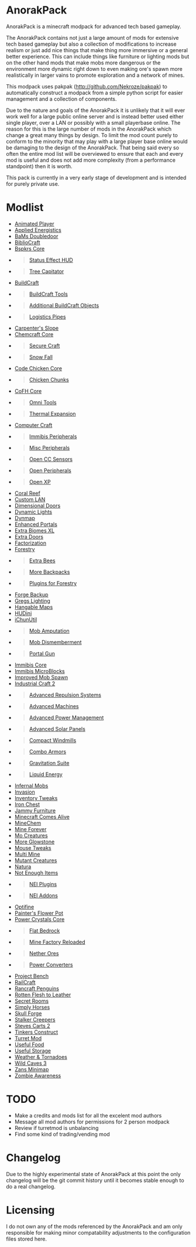 AnorakPack
==========

AnorakPack is a minecraft modpack for advanced tech based gameplay.

The AnorakPack contains not just a large amount of mods for extensive tech based gameplay but also a collection of modifications to increase realism or just add nice things that make thing more immersive or a general better experience. This can include things like furniture or lighting mods but on the other hand mods that make mobs more dangerous or the environment more dynamic right down to even making ore's spawn more realistically in larger vains to promote exploration and a network of mines.

This modpack uses pakpak (http://github.com/Nekroze/pakpak) to automatically construct a modpack from a simple python script for easier management and a collection of components.

Due to the nature and goals of the AnorakPack it is unlikely that it will ever work well for a large public online server and is instead better used either single player, over a LAN or possibly with a small playerbase online. The reason for this is the large number of mods in the AnorakPack which change a great many things by design. To limit the mod count purely to conform to the minority that may play with a large player base online would be damaging to the design of the AnorakPack. That being said every so often the entire mod list will be overviewed to ensure that each and every mod is useful and does not add more complexity (from a performance standpoint) then it is worth.

This pack is currently in a very early stage of development and is intended for purely private use.

Modlist
=======

 - [Animated Player](http://www.minecraftforum.net/topic/1768057-152aesthetic-animated-player-fully-pixelized-hats-v120/)
 - [Applied Energistics](http://www.minecraftforum.net/topic/1625015-152-applied-energistics-rv-10-n-stacking-the-unstackable/)
 - [BaMs Doubledoor](http://www.minecraftforum.net/topic/818831-152-bams-mods-now-also-for-147/)
 - [BiblioCraft](http://www.minecraftforum.net/topic/1680480-15xforgesmp-bibliocraft-v123-bookcases-armor-stands-shelves-printing-presses-redstone-books-and-more-updated-05152013/)
 - [Bspkrs Core](http://www.minecraftforum.net/topic/1009577-152-daftpvfs-mods-treecapitator-ingameinfo-crystalwing-startinginv-floatingruins/)
 * >	[Status Effect HUD](http://www.minecraftforum.net/topic/1009577-152-daftpvfs-mods-treecapitator-ingameinfo-crystalwing-startinginv-floatingruins/)
 * >	[Tree Capitator](http://www.minecraftforum.net/topic/1009577-152-daftpvfs-mods-treecapitator-ingameinfo-crystalwing-startinginv-floatingruins/)
 - [BuildCraft](http://www.mod-buildcraft.com/)
 * >	[BuildCraft Tools](http://www.minecraftforum.net/topic/1647902-buildcraft-addon-buildcraft-tools-development-page/)
 * >	[Additional BuildCraft Objects](http://www.minecraftforum.net/topic/682821-15xbc35x104-additional-buildcraft-objects/)
 * >	[Logistics Pipes](http://www.minecraftforum.net/topic/1831791-152buildcraft-logistics-pipes/)
 - [Carpenter's Slope](http://www.minecraftforum.net/topic/1790919-15forge-carpenters-slope-v125/)
 - [Chemcraft Core](http://www.minecraftforum.net/topic/1801627-chemcraft-131/)
 * >	[Secure Craft](http://www.minecraftforum.net/topic/1808863-securecraft-110-protect-yourself-and-more/)
 * >	[Snow Fall](http://www.minecraftforum.net/topic/1728758-snowfall-121-the-mod-that-makes-snow-pile-up/)
 - [Code Chicken Core](http://www.minecraftforum.net/topic/909223-147152-smp-chickenbones-mods/)
 * >	[Chicken Chunks](http://www.minecraftforum.net/topic/909223-147152-smp-chickenbones-mods/)
 - [CoFH Core](http://www.minecraftforum.net/topic/1773528-152-team-cofh-mods-thermal-expansion-2420-now-with-hd-skins-and-capes/)
 * >	[Omni Tools](http://www.minecraftforum.net/topic/1773528-152-team-cofh-mods-thermal-expansion-2420-now-with-hd-skins-and-capes/)
 * >	[Thermal Expansion](http://www.minecraftforum.net/topic/1773528-152-team-cofh-mods-thermal-expansion-2420-now-with-hd-skins-and-capes/)
 - [Computer Craft](http://www.minecraftforum.net/topic/892282-152-computercraft-153-now-with-disco-floors/)
 * >	[Immibis Peripherals](http://www.computercraft.info/forums2/index.php?/topic/3728-mc-125-cc-141-immibiss-peripherals/)
 * >	[Misc Peripherals](http://www.computercraft.info/forums2/index.php?/topic/4587-cc153mc152-miscperipherals-33/)
 * >	[Open CC Sensors](http://www.computercraft.info/forums2/index.php?/topic/4587-cc153mc152-miscperipherals-33/)
 * >	[Open Peripherals](http://www.computercraft.info/forums2/index.php?/topic/13063-mc-152-cc-153-openperipheral/)
 * >	[Open XP](http://www.computercraft.info/forums2/index.php?/topic/13042-cc-153-mc-152-openxp/)
 - [Coral Reef](http://www.minecraftforum.net/topic/1106449-152151145etc-coral-reef-mod-updated-952013/)
 - [Custom LAN](http://www.minecraftforum.net/topic/1572017-152-144-custom-lan-mod-lan-at-your-fingertips-modloader-forge-standalone-installer-available/)
 - [Dimensional Doors](http://www.minecraftforum.net/topic/1650007-152universal-dimensional-doors-v136-i-was-asleep-in-that-class/)
 - [Dynamic Lights](http://www.minecraftforum.net/topic/184426-152-dynamic-lights-handheld-torches-moving-lightsources/)
 - [Dynmap](http://www.minecraftforum.net/topic/1543523-dynmap-dynamic-web-based-maps-for-minecraft/)
 - [Enhanced Portals](http://www.minecraftforum.net/topic/1301217-15x1st-apr-enhanced-portals-enhancedportals-2-beta-22nd-may-beta-2b/)
 - [Extra Biomes XL](http://www.minecraftforum.net/topic/1090288-152-extrabiomesxl-3133/)
 - [Extra Doors](http://www.minecraftforum.net/topic/1744901-152-151-extra-doors-more-doors-for-minecraft-forge5000dl/)
 - [Factorization](http://www.minecraftforum.net/topic/1351802-151-factorization-0737/)
 - [Forestry](http://www.minecraftforum.net/topic/700588-forestry-for-minecraft-trees-bees-and-more/)
 * >	[Extra Bees](http://dl.dropboxusercontent.com/u/52207235/Minecraft/Website/bees/index.html)
 * >	[More Backpacks](http://www.minecraftforum.net/topic/1717101-more-backpacks-211-forestry-addon/)
 * > 	[Plugins for Forestry](http://www.minecraftforum.net/topic/1253666-152forgeplugins-for-forestry-3x-wiki-now-updated/)
 - [Forge Backup](http://www.minecraftforge.net/forum/index.php?topic=4606.0)
 - [Gregs Lighting](http://www.cosc.canterbury.ac.nz/greg.ewing/minecraft/mods/GregsLighting/)
 - [Hangable Maps](http://www.minecraftforum.net/topic/1461853-152forgesmphangable-mapsunofficialv152-1/)
 - [HUDini](http://www.minecraftforum.net/topic/1555925-152-forge-hudini-anti-derp-suite/)
 - [iChunUtil](http://ichun.us/mods/ichun-util/)
 * >	[Mob Amputation](http://www.minecraftforum.net/topic/1296367-152-mob-amputation-v1-blood-and-gibs-and-an-easter-egg/)
 * >	[Mob Dismemberment](http://www.minecraftforum.net/topic/723304-152-mob-dismemberment-v1/)
 * >	[Portal Gun](http://www.minecraftforum.net/topic/199391-152smpforge-portal-gun-reconstructed-v1-rewritten-again/)
 - [Immibis Core](http://www.minecraftforum.net/topic/1001131-152-immibiss-mods-smp-tubestuff-5501-core-5511-da-5500-infinitubes-5502-liquid-xp-5500-microblocks-5500/)
 - [Immibis MicroBlocks](http://www.minecraftforum.net/topic/1001131-152-immibiss-mods-smp-tubestuff-5501-core-5511-da-5500-infinitubes-5502-liquid-xp-5500-microblocks-5500/)
 - [Improved Mob Spawn](http://wuppy29.blogspot.nl/2012/09/improved-mob-spawn.html)
 - [Industrial Craft 2](http://wiki.industrial-craft.net/index.php?title=Main_Page)
 * >	[Advanced Repulsion Systems](http://forum.industrial-craft.net/index.php?page=Thread&postID=65261)
 * >	[Advanced Machines](http://forum.industrial-craft.net/index.php?page=Thread&threadID=4907)
 * >	[Advanced Power Management](http://forum.industrial-craft.net/index.php?page=Thread&threadID=7900)
 * >	[Advanced Solar Panels](http://forum.industrial-craft.net/index.php?page=Thread&threadID=3291)
 * >	[Compact Windmills](http://forum.industrial-craft.net/index.php?page=Thread&threadID=9205)
 * >	[Combo Armors](http://forum.industrial-craft.net/index.php?page=Thread&threadID=8861)
 * >	[Gravitation Suite](http://forum.industrial-craft.net/index.php?page=Thread&threadID=6915)
 * >	[Liquid Energy](http://www.minecraftforum.net/topic/1821021-152-bcic2-liquid-energy-beta-5/)
 - [Infernal Mobs](http://www.minecraftforum.net/topic/1325911-152-atomicstrykers-infernal-mobs-diablo-style-modifiers/)
 - [Invasion](http://www.minecraftforum.net/topic/780480-152forge-invasion-mod-v0117-so-you-think-your-base-is-tough-do-you/)
 - [Inventory Tweaks](http://www.minecraftforum.net/topic/1720872-15x-inventory-tweaks-154-may-1/)
 - [Iron Chest](http://www.minecraftforum.net/topic/981855-15-and-up-forge-universalironchests-50-minecraft-15-update/)
 - [Jammy Furniture](http://www.minecraftforum.net/topic/1098808-v44-151152-forge-smp-jammy-furniture-mod/)
 - [Minecraft Comes Alive](http://www.minecraftforum.net/topic/926757-152-sspsmp-minecraft-comes-alive-v335-25-languages-850000-downloads/)
 - [MineChem](http://www.minecraftforum.net/topic/1734442-151minechem-3/)
 - [Mine Forever](http://www.minecraftforum.net/topic/1675882-15-forge-oss-mineforever-020b-the-high-tech-security-mod-150-downloads/)
 - [Mo Creatures](http://www.minecraftforum.net/topic/81771-152-mo-creatures-v522-with-raccoons-ants-mini-golems-silver-skeletons-and-more-fish/)
 - [More Glowstone](http://www.minecraftforum.net/topic/1810218-152forge-more-glowstone-mod-v10/)
 - [Mouse Tweaks](http://www.minecraftforum.net/topic/1518185-152-sspsmp-mouse-tweaks-12/)
 - [Multi Mine](http://www.minecraftforum.net/topic/485526-152-multi-mine-those-blocks-are-made-for-breakin/)
 - [Mutant Creatures](http://www.minecraftforum.net/topic/1336132-152-spmp-mutant-creatures-mutant-enderman-v134/)
 - [Natura](http://www.minecraftforum.net/topic/1753754-15xnatura/)
 - [Not Enough Items](http://www.minecraftforum.net/topic/909223-147152-smp-chickenbones-mods/)
 * >	[NEI Plugins](https://bitbucket.org/mistaqur/nei_plugins/wiki/Home)
 * >	[NEI Addons](http://www.minecraftforum.net/topic/1803460-147151152-nei-addons-v171-with-forestry-2260-support/)
 - [Optifine](http://www.minecraftforum.net/topic/249637-152-optifine-hd-d3-fps-boost-hd-textures-aa-af-and-much-more/)
 - [Painter's Flower Pot](http://www.minecraftforum.net/topic/1611327-15forge-painters-flower-pot-v156/)
 - [Power Crystals Core](http://www.minecraftforum.net/topic/1629898-151152-powercrystals-mods-15-updates-are-here-rednet-logic-is-here-100-upvotes/#pcc)
 * >	[Flat Bedrock](http://www.minecraftforum.net/topic/1629898-151152-powercrystals-mods-15-updates-are-here-rednet-logic-is-here-100-upvotes/#fb)
 * >	[Mine Factory Reloaded](http://www.minecraftforum.net/topic/1629898-151152-powercrystals-mods-15-updates-are-here-rednet-logic-is-here-100-upvotes/#mfr)
 * >	[Nether Ores](http://www.minecraftforum.net/topic/1629898-151152-powercrystals-mods-15-updates-are-here-rednet-logic-is-here-100-upvotes/#no)
 * >	[Power Converters](http://www.minecraftforum.net/topic/1629898-151152-powercrystals-mods-15-updates-are-here-rednet-logic-is-here-100-upvotes/#pc)
 - [Project Bench](http://www.minecraftforum.net/topic/1550010-152sspsmp-project-bench-v175forge5000-downloads/)
 - [RailCraft](http://www.minecraftforum.net/topic/701990-151-railcraft-7000-forge/)
 - [Rancraft Penguins](http://www.minecraftforum.net/topic/910095-152forge-rancraft-penguins-thirteen-species/)
 - [Rotten Flesh to Leather](http://www.minecraftforum.net/topic/1833113-forge-152-rotten-flesh-to-leather/)
 - [Secret Rooms](http://www.minecraftforum.net/topic/546192-1521v460secretroomsmodsmpforge-hidden-trapped-chests/)
 - [Simply Horses](http://www.minecraftforum.net/topic/1078787-151152-simply-horses-mod-alpha-062-bugfixes-and-textures/)
 - [Skull Forge](http://www.minecraftforum.net/topic/1572189-152smplanforgeskullforge-v122/)
 - [Stalker Creepers](http://www.minecraftforum.net/topic/1096447-152-stalker-creepers-now-fml-coremod/)
 - [Steves Carts 2](http://www.minecraftforum.net/topic/680276-15-steves-carts-2-v200a106/)
 - [Tinkers Construct](http://www.minecraftforum.net/topic/1659892-15xtinkers-construct/)
 - [Turret Mod](http://www.minecraftforum.net/topic/562836-152-spmplan-turret-mod-v301/)
 - [Useful Food](http://www.minecraftforum.net/topic/1378111-151152forge-usefulfood-142-craft-yourself-a-meal/)
 - [Useful Storage](http://www.minecraftforum.net/topic/1298016-152-vanilla-with-sprinkles-mods-built-to-fit-closely-with-the-vanilla-game-last-updated-515/)
 - [Weather & Tornadoes](http://www.coros.us/mods/tornadoes)
 - [Wild Caves 3](http://www.minecraftforum.net/topic/1554854-151152forge-wildcaves-3-v042/)
 - [Zans Minimap](http://www.minecraftforum.net/topic/1116564-152-mamiyaotarus-mods-voxelmap-chatbubbles-autofarmer-etc/)
 - [Zombie Awareness](http://www.coros.us/mods/zombieawareness)

TODO
====

 - Make a credits and mods list for all the excelent mod authors
 - Message all mod authors for permissions for 2 person modpack
 - Review if turretmod is unbalancing
 - Find some kind of trading/vending mod

Changelog
=========

Due to the highly experimental state of AnorakPack at this point the only changelog will be the git commit history until it becomes stable enough to do a real changelog.

Licensing
=========

I do not own any of the mods referenced by the AnorakPack and am only responsible for making minor compatability adjustments to the configuration files stored here.
